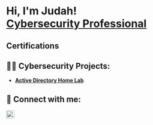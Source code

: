 <h1>Hi, I'm Judah! <br/> <a href="https://www.linkedin.com/in/judahmoskowitz/">Cybersecurity Professional</a>

  <h2> Certifications </h2>
  
  
  <h2>👨‍💻 Cybersecurity Projects:</h2>

- <b>[Active Directory Home Lab](https://github.com/joshmadakor1/Algorithms-Practice) </b>

<h2> 🤳 Connect with me:</h2>

[<img align="left" alt="JoshMadakor | LinkedIn" width="22px" src="https://cdn.jsdelivr.net/npm/simple-icons@v3/icons/linkedin.svg" />][linkedin]

[linkedin]: https://www.linkedin.com/in/judahmoskowitz

